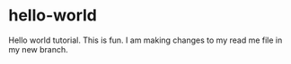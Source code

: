# hello-world
Hello world tutorial. 
This is fun.
I am making changes to my read me file in my new branch.
